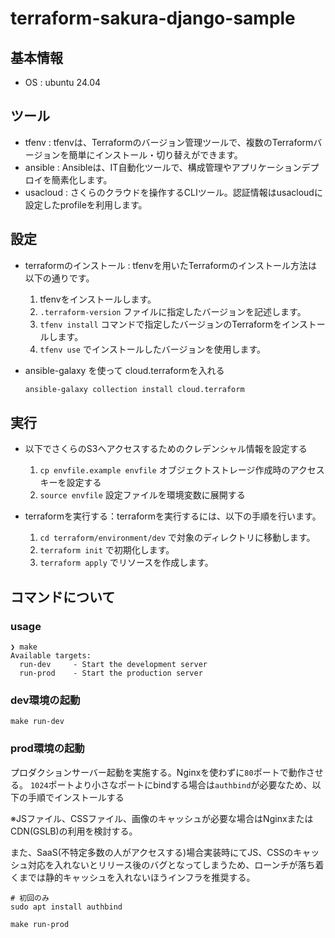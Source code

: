 # terraform-sakura-django-sample

## 基本情報

- OS : ubuntu 24.04

## ツール
- tfenv : tfenvは、Terraformのバージョン管理ツールで、複数のTerraformバージョンを簡単にインストール・切り替えができます。
- ansible : Ansibleは、IT自動化ツールで、構成管理やアプリケーションデプロイを簡素化します。
- usacloud : さくらのクラウドを操作するCLIツール。認証情報はusacloudに設定したprofileを利用します。

## 設定
- terraformのインストール : tfenvを用いたTerraformのインストール方法は以下の通りです。
  1. tfenvをインストールします。
  2. `.terraform-version` ファイルに指定したバージョンを記述します。
  3. `tfenv install` コマンドで指定したバージョンのTerraformをインストールします。
  4. `tfenv use` でインストールしたバージョンを使用します。

- ansible-galaxy を使って cloud.terraformを入れる
  ```bash
  ansible-galaxy collection install cloud.terraform
  ```

## 実行
- 以下でさくらのS3へアクセスするためのクレデンシャル情報を設定する
  1. `cp envfile.example envfile` オブジェクトストレージ作成時のアクセスキーを設定する
  2. `source envfile` 設定ファイルを環境変数に展開する

- terraformを実行する：terraformを実行するには、以下の手順を行います。
  1. `cd terraform/environment/dev` で対象のディレクトリに移動します。
  2. `terraform init` で初期化します。
  3. `terraform apply` でリソースを作成します。

## コマンドについて

### usage
```
❯ make
Available targets:
  run-dev     - Start the development server
  run-prod    - Start the production server
```

### dev環境の起動

```
make run-dev
```

### prod環境の起動
プロダクションサーバー起動を実施する。Nginxを使わずに`80`ポートで動作させる。
`1024`ポートより小さなポートにbindする場合は`authbind`が必要なため、以下の手順でインストールする

※JSファイル、CSSファイル、画像のキャッシュが必要な場合はNginxまたはCDN(GSLB)の利用を検討する。

また、SaaS(不特定多数の人がアクセスする)場合実装時にてJS、CSSのキャッシュ対応を入れないとリリース後のバグとなってしまうため、ローンチが落ち着くまでは静的キャッシュを入れないほうインフラを推奨する。
```
# 初回のみ
sudo apt install authbind
```

```
make run-prod
```